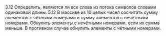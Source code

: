  3.12 Определить, являются ли все слова из потока символов словами одинаковой
длины.
5.12 В массиве из 10 целых чисел сосчитать сумму элементов с чётными
номерами и сумму элементов с нечётными номерами. Обнулить элементы с
нечётными номерами, если их сумма меньше. В противном случае обнулить
элементы с чётными номерами.
